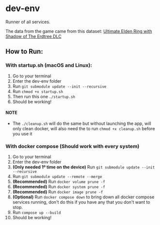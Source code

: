 # dev-env
Runner of all services. 

The data from the game came from this dataset: [Ultimate Elden Ring with Shadow of The Erdtree DLC](https://www.kaggle.com/datasets/pedroaltobelli/ultimate-elden-ring-with-shadow-of-the-erdtree-dlc)

## How to Run:

### With startup.sh (macOS and Linux):

1. Go to your terminal
2. Enter the dev-env folder
3. Run `git submodule update --init --recursive`
4. Run  `chmod +x startup.sh`
5. Then run this one `./startup.sh`
6. Should be working!

#### NOTE

* The `./cleanup.sh` will do the same but without launching the app, will only clean docker, will also need the to run `chmod +x cleanup.sh` before you use it

### With docker compose (Should work with every system)

1. Go to your terminal
2. Enter the dev-env folder
3. **(Only needed 1º time  on the device)** Run `git submodule update --init --recursive`
4. Run `git submodule update --remote --merge`
5. **(Recommended)** Run `docker volume prune -f`
6. **(Recommended)** Run `docker system prune -f`
7. **(Recommended)** Run `docker image prune -f`
8. **(Optional)** Run `docker compose down` to bring down all docker compose services running, don't do this if you have any that you don't want to stop. 
10. Run `compose up --build`
11. Should be working!
